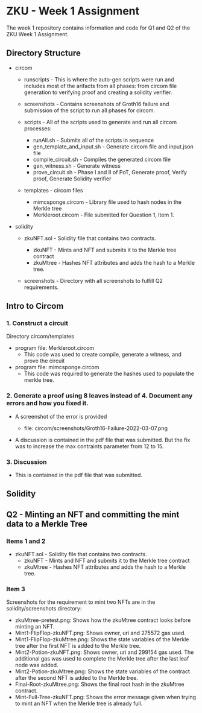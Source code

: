 # ZKU - Week 1 Assignment

The week 1 repository contains information and code for Q1 and Q2 of the ZKU Week 1 Assignment.

## Directory Structure

* circom
  * runscripts - This is where the auto-gen scripts were run and includes most of the arifacts from all phases:
  from circom file generation to verifying proof and creating a solidity verifier.

  * screenshots - Contains screenshots of Groth16 failure and submission of the script to run all phases for circom.

  * scripts - All of the scripts used to generate and run all circom processes:
    * runAll.sh - Submits all of the scripts in sequence
    * gen_template_and_input.sh - Generate circom file and input.json file
    * compile_circuit.sh - Compiles the generated circom file
    * gen_witness.sh - Generate witness
    * prove_circuit.sh - Phase I and II of PoT, Generate proof, Verify proof, Generate Solidity verifier

  * templates - circom files
    * mimcsponge.circom - Library file used to hash nodes in the Merkle tree
    * Merkleroot.circom - File submitted for Question 1, Item 1.

* solidity

  * zkuNFT.sol - Solidity file that contains two contracts.
    * zkuNFT - Mints and NFT and submits it to the Merkle tree contract
    * zkuMtree - Hashes NFT attributes and adds the hash to a Merkle tree.
  
  * screenshots - Directory with all screenshots to fulfill Q2 requirements.

## Intro to Circom

### 1. Construct a circuit

Directory circom/templates
* program file: Merkleroot.circom
  * This code was used to create compile, generate a witness, and prove the circuit
* program file: mimcsponge.circom
  * This code was required to generate the hashes used to populate the merkle tree.

### 2. Generate a proof using 8 leaves instead of 4. Document any errors and how you fixed it.

* A screenshot of the error is provided
  * file: circom/screenshots/Groth16-Failure-2022-03-07.png

* A discussion is contained in the pdf file that was submitted. But the fix was to increase the max contraints parameter from 12 to 15.

### 3. Discussion

* This is contained in the pdf file that was submitted.



## Solidity

## Q2 - Minting an NFT and committing the mint data to a Merkle Tree

### Items 1 and 2

  * zkuNFT.sol - Solidity file that contains two contracts.
    * zkuNFT - Mints and NFT and submits it to the Merkle tree contract
    * zkuMtree - Hashes NFT attributes and adds the hash to a Merkle tree.

### Item 3

Screenshots for the requirement to mint two NFTs are in the solidity/screenshots directory:

* zkuMtree-pretest.png: Shows how the zkuMtree contract looks before minting an NFT.
* Mint1-FlipFlop-zkuNFT.png: Shows owner, uri and 275572 gas used.
* Mint1-FlipFlop-zkuMtree.png: Shows the state variables of the Merkle tree after the first NFT is added to the Merkle tree.
* Mint2-Potion-zkuNFT.png: Shows owner, uri and 299154 gas used. The additional gas was used to complete the Merkle tree after the last leaf node was added.
* Mint2-Potion-zkuMtree.png: Shows the state variables of the contract after the second NFT is added to the Merkle tree.
* Final-Root-zkuMtree.png: Shows the final root hash in the zkuMtree contract.
* Mint-Full-Tree-zkuNFT.png: Shows the error message given when trying to mint an NFT when the Merkle tree is already full.
